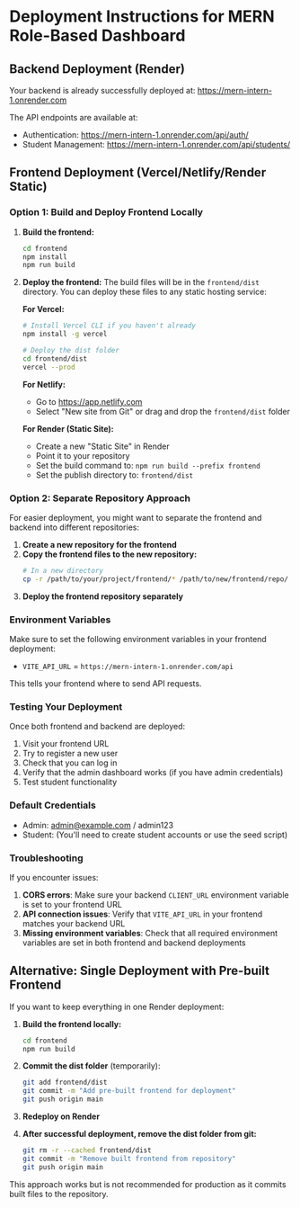# Deployment Instructions for MERN Role-Based Dashboard

## Backend Deployment (Render)

Your backend is already successfully deployed at: https://mern-intern-1.onrender.com

The API endpoints are available at:
- Authentication: https://mern-intern-1.onrender.com/api/auth/
- Student Management: https://mern-intern-1.onrender.com/api/students/

## Frontend Deployment (Vercel/Netlify/Render Static)

### Option 1: Build and Deploy Frontend Locally

1. **Build the frontend:**
   ```bash
   cd frontend
   npm install
   npm run build
   ```

2. **Deploy the frontend:**
   The build files will be in the `frontend/dist` directory. You can deploy these files to any static hosting service:
   
   **For Vercel:**
   ```bash
   # Install Vercel CLI if you haven't already
   npm install -g vercel
   
   # Deploy the dist folder
   cd frontend/dist
   vercel --prod
   ```

   **For Netlify:**
   - Go to https://app.netlify.com
   - Select "New site from Git" or drag and drop the `frontend/dist` folder

   **For Render (Static Site):**
   - Create a new "Static Site" in Render
   - Point it to your repository
   - Set the build command to: `npm run build --prefix frontend`
   - Set the publish directory to: `frontend/dist`

### Option 2: Separate Repository Approach

For easier deployment, you might want to separate the frontend and backend into different repositories:

1. **Create a new repository for the frontend**
2. **Copy the frontend files to the new repository:**
   ```bash
   # In a new directory
   cp -r /path/to/your/project/frontend/* /path/to/new/frontend/repo/
   ```
3. **Deploy the frontend repository separately**

### Environment Variables

Make sure to set the following environment variables in your frontend deployment:

- `VITE_API_URL` = `https://mern-intern-1.onrender.com/api`

This tells your frontend where to send API requests.

### Testing Your Deployment

Once both frontend and backend are deployed:

1. Visit your frontend URL
2. Try to register a new user
3. Check that you can log in
4. Verify that the admin dashboard works (if you have admin credentials)
5. Test student functionality

### Default Credentials

- Admin: admin@example.com / admin123
- Student: (You'll need to create student accounts or use the seed script)

### Troubleshooting

If you encounter issues:

1. **CORS errors**: Make sure your backend `CLIENT_URL` environment variable is set to your frontend URL
2. **API connection issues**: Verify that `VITE_API_URL` in your frontend matches your backend URL
3. **Missing environment variables**: Check that all required environment variables are set in both frontend and backend deployments

## Alternative: Single Deployment with Pre-built Frontend

If you want to keep everything in one Render deployment:

1. **Build the frontend locally:**
   ```bash
   cd frontend
   npm run build
   ```

2. **Commit the dist folder** (temporarily):
   ```bash
   git add frontend/dist
   git commit -m "Add pre-built frontend for deployment"
   git push origin main
   ```

3. **Redeploy on Render**

4. **After successful deployment, remove the dist folder from git:**
   ```bash
   git rm -r --cached frontend/dist
   git commit -m "Remove built frontend from repository"
   git push origin main
   ```

This approach works but is not recommended for production as it commits built files to the repository.